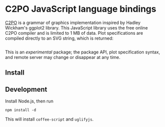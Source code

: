 C2PO JavaScript language bindings
=================================

[C2PO](http://keminglabs.com/c2po/) is a grammar of graphics implementation inspired by Hadley Wickham's ggplot2 library.
This JavaScript library uses the free online C2PO compiler and is limited to 1 MB of data.
Plot specifications are compiled directly to an SVG string, which is returned:

```js

```

This is an *experimental* package; the package API, plot specification syntax, and remote server may change or disappear at any time.



Install
-------


Development
-----------
Install Node.js, then run

    npm install -d

This will install `coffee-script` and `uglifyjs`.
